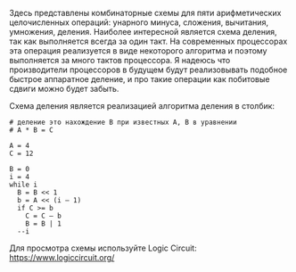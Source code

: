 Здесь представлены комбинаторные схемы для пяти арифметических целочисленных операций: унарного минуса, сложения, вычитания, умножения, деления. Наиболее интересной является схема деления, так как выполняется всегда за один такт. На современных процессорах эта операция реализуется в виде некоторого алгоритма и поэтому выполняется за много тактов процессора. Я надеюсь что производители процессоров в будущем будут реализовывать подобное быстрое аппаратное деление, и про такие операции как побитовые сдвиги можно будет забыть.

Схема деления является реализацией алгоритма деления в столбик:
```
# деление это нахождение B при известных A, B в уравнении
# A * B = C

A = 4
C = 12

B = 0
i = 4
while i
  B = B << 1
  b = A << (i – 1)
  if C >= b
    C = C – b
    B = B | 1
  --i
```


Для просмотра схемы используйте Logic Circuit: https://www.logiccircuit.org/
